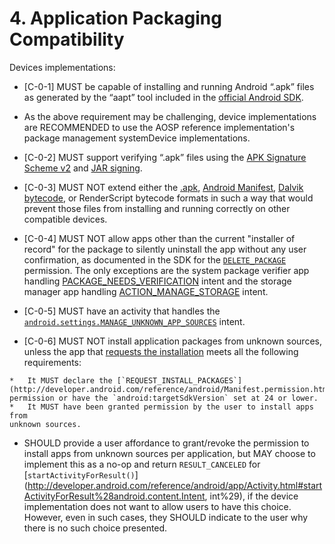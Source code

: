 # 4\. Application Packaging Compatibility

Devices implementations:

*    [C-0-1] MUST be capable of installing and running Android “.apk” files as
generated by the “aapt” tool included in the
[official Android SDK](
http://developer.android.com/tools/help/index.html).
   *   As the above requirement may be challenging, device implementations are
   RECOMMENDED to use the AOSP reference implementation's package management
   systemDevice implementations.
*    [C-0-2] MUST support verifying “.apk” files using the
[APK Signature Scheme v2](https://source.android.com/security/apksigning/v2.html)
and [JAR signing](
https://source.android.com/security/apksigning/v2.html#v1-verification).
*    [C-0-3] MUST NOT extend either the
[.apk](http://developer.android.com/guide/components/fundamentals.html),
[Android Manifest](
http://developer.android.com/guide/topics/manifest/manifest-intro.html),
[Dalvik bytecode](https://android.googlesource.com/platform/dalvik/), or
RenderScript bytecode formats in such a way that would prevent those files from
installing and running correctly on other compatible devices.
*    [C-0-4] MUST NOT allow apps other than the current
"installer of record" for the package to silently uninstall the app without any
user confirmation, as documented in the SDK for the [`DELETE_PACKAGE`](
https://developer.android.com/reference/android/Manifest.permission.html#DELETE_PACKAGES)
permission. The only exceptions are the system package verifier app handling
[PACKAGE_NEEDS_VERIFICATION](
https://developer.android.com/reference/android/content/Intent.html#ACTION_PACKAGE_NEEDS_VERIFICATION)
intent and the storage manager app handling [ACTION_MANAGE_STORAGE](
https://developer.android.com/reference/android/os/storage/StorageManager.html#ACTION_MANAGE_STORAGE)
intent.

*    [C-0-5] MUST have an activity that handles the
[`android.settings.MANAGE_UNKNOWN_APP_SOURCES`](http://developer.android.com/reference/android/provider/Settings.html#ACTION_MANAGE_UNKNOWN_APP_SOURCES)
intent.

*    [C-0-6] MUST NOT install application packages from unknown
sources, unless the app that [requests the installation](https://developer.android.com/reference/android/content/Intent.html#ACTION_INSTALL_PACKAGE)
meets all the following requirements:

    *   It MUST declare the [`REQUEST_INSTALL_PACKAGES`](http://developer.android.com/reference/android/Manifest.permission.html#REQUEST_INSTALL_PACKAGES)
    permission or have the `android:targetSdkVersion` set at 24 or lower.
    *   It MUST have been granted permission by the user to install apps from
    unknown sources.

*    SHOULD provide a user affordance to grant/revoke the permission to
install apps from unknown sources per application, but MAY choose to implement
this as a no-op and return `RESULT_CANCELED` for
[`startActivityForResult()`](http://developer.android.com/reference/android/app/Activity.html#startActivityForResult%28android.content.Intent,
int%29),
if the device implementation does not want to allow users to have this choice.
However, even in such cases, they SHOULD indicate to the user why there is no
such
choice presented.

